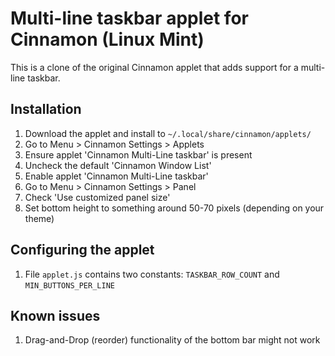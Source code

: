 Multi-line taskbar applet for Cinnamon (Linux Mint)
==============================

This is a clone of the original Cinnamon applet that adds support for a multi-line taskbar.

Installation
------------

1. Download the applet and install to ```~/.local/share/cinnamon/applets/```
2. Go to Menu > Cinnamon Settings > Applets
3. Ensure applet 'Cinnamon Multi-Line taskbar' is present
4. Uncheck the default 'Cinnamon Window List'
5. Enable applet 'Cinnamon Multi-Line taskbar'
6. Go to Menu > Cinnamon Settings > Panel
7. Check 'Use customized panel size'
8. Set bottom height to something around 50-70 pixels (depending on your theme)

Configuring the applet
----------------------
1. File ```applet.js``` contains two constants: ```TASKBAR_ROW_COUNT``` and ```MIN_BUTTONS_PER_LINE```

Known issues
------------
1. Drag-and-Drop (reorder) functionality of the bottom bar might not work



